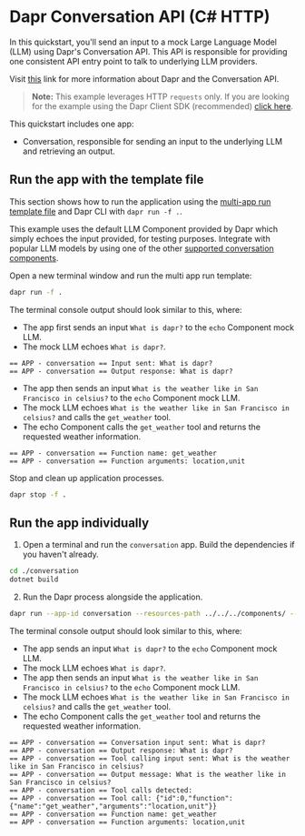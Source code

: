 # Dapr Conversation API (C# HTTP)

In this quickstart, you'll send an input to a mock Large Language Model (LLM) using Dapr's Conversation API. This API is responsible for providing one consistent API entry point to talk to underlying LLM providers.

Visit [this](https://docs.dapr.io/developing-applications/building-blocks/conversation/conversation-overview/) link for more information about Dapr and the Conversation API.

> **Note:** This example leverages HTTP `requests` only.  If you are looking for the example using the Dapr Client SDK (recommended) [click here](../sdk/).

This quickstart includes one app:

- Conversation, responsible for sending an input to the underlying LLM and retrieving an output.

## Run the app with the template file

This section shows how to run the application using the [multi-app run template file](https://docs.dapr.io/developing-applications/local-development/multi-app-dapr-run/multi-app-overview/) and Dapr CLI with `dapr run -f .`.  

This example uses the default LLM Component provided by Dapr which simply echoes the input provided, for testing purposes. Integrate with popular LLM models by using one of the other [supported conversation components](https://docs.dapr.io/reference/components-reference/supported-conversation/).

Open a new terminal window and run the multi app run template:

<!-- STEP
name: Run multi app run template
expected_stdout_lines:
  - '== APP - conversation == Conversation input sent: What is dapr?'
  - '== APP - conversation == Output response: What is dapr?'
  - '== APP - conversation == Tool calling input sent: What is the weather like in San Francisco in celsius?'
  - '== APP - conversation == Output message: What is the weather like in San Francisco in celsius?'
  - '== APP - conversation == Tool calls detected:'
  - "== APP - conversation == Tool call: {\"id\":0,\"function\":{\"name\":\"get_weather\",\"arguments\":"
  - '== APP - conversation == Function name: get_weather'
  - '== APP - conversation == Function arguments: '
expected_stderr_lines:
output_match_mode: substring
match_order: none
background: true
sleep: 15
timeout_seconds: 30
-->

```bash
dapr run -f .
```

The terminal console output should look similar to this, where:

- The app first sends an input `What is dapr?` to the `echo` Component mock LLM.
- The mock LLM echoes `What is dapr?`.

```text
== APP - conversation == Input sent: What is dapr?
== APP - conversation == Output response: What is dapr?
```

- The app then sends an input `What is the weather like in San Francisco in celsius?` to the `echo` Component mock LLM.
- The mock LLM echoes `What is the weather like in San Francisco in celsius?` and calls the `get_weather` tool.
- The echo Component calls the `get_weather` tool and returns the requested weather information.

```text
== APP - conversation == Function name: get_weather
== APP - conversation == Function arguments: location,unit
```

<!-- END_STEP -->

Stop and clean up application processes.

<!-- STEP
name: Stop multi-app run
-->

```bash
dapr stop -f .
```

<!-- END_STEP -->

## Run the app individually

1. Open a terminal and run the `conversation` app. Build the dependencies if you haven't already.

```bash
cd ./conversation
dotnet build
```

2. Run the Dapr process alongside the application.

```bash
dapr run --app-id conversation --resources-path ../../../components/ -- dotnet run
```

The terminal console output should look similar to this, where:

- The app sends an input `What is dapr?` to the `echo` Component mock LLM.
- The mock LLM echoes `What is dapr?`.
- The app then sends an input `What is the weather like in San Francisco in celsius?` to the `echo` Component mock LLM.
- The mock LLM echoes `What is the weather like in San Francisco in celsius?` and calls the `get_weather` tool.
- The echo Component calls the `get_weather` tool and returns the requested weather information.

```text
== APP - conversation == Conversation input sent: What is dapr?
== APP - conversation == Output response: What is dapr?
== APP - conversation == Tool calling input sent: What is the weather like in San Francisco in celsius?
== APP - conversation == Output message: What is the weather like in San Francisco in celsius?
== APP - conversation == Tool calls detected:
== APP - conversation == Tool call: {"id":0,"function":{"name":"get_weather","arguments":"location,unit"}}
== APP - conversation == Function name: get_weather
== APP - conversation == Function arguments: location,unit
```
